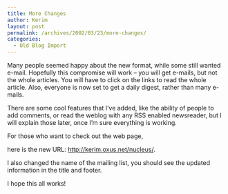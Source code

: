 ```yaml
---
title: More Changes
author: Kerim
layout: post
permalink: /archives/2002/03/23/more-changes/
categories:
  - Old Blog Import
---
```

Many people seemed happy about the new format, while some still wanted e-mail. Hopefully this compromise will work &#8211; you will get e-mails, but not the whole articles. You will have to click on the links to read the whole article. Also, everyone is now set to get a daily digest, rather than many e-mails. 

There are some cool features that I&#8217;ve added, like the ability of people to add comments, or read the weblog with any RSS enabled newsreader, but I will explain those later, once I&#8217;m sure everything is working.

For those who want to check out the web page,

here is the new URL: <a href="http://kerim.oxus.net/nucleus/" onclick="_gaq.push(['_trackEvent', 'outbound-article', 'http://kerim.oxus.net/nucleus/', 'http://kerim.oxus.net/nucleus/']);" >http://kerim.oxus.net/nucleus/</a>.

I also changed the name of the mailing list, you should see the updated information in the title and footer.

I hope this all works!


